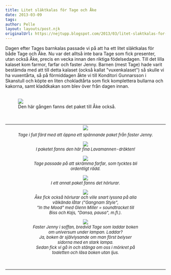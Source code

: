 ```yaml
---
title: Litet släktkalas för Tage och Åke
date: 2013-03-09
tags: 	
author: Pelle
layout: layouts/post.njk
originalUrl: https://nejtupp.blogspot.com/2013/03/litet-slaktkalas-for-tage-och-ake.html
---
```


Dagen efter Tages barnkalas passade vi på att ha ett litet släktkalas för både Tage och Åke. Nu var det alltså inte bara Tage som fick presenter, utan också Åke, precis en vecka innan den riktiga födelsedagen. Till det lilla kalaset kom farmor, farfar och faster Jenny. Barnen (mest Tage) hade varit bestämda med att till detta kalaset (också kallat "vuxenkalaset") så skulle vi ha vuxentårta, så på förmiddagen åkte vi till Konditori Gunnarsson i Skanstull och köpte en liten chokladtårta som fick komplettera bullarna och kakorna, samt kladdkakan som blev över från dagen innan.<br><br>

<figure>
	<img src="../../../../img/Tage+och+A%CC%8Akes+sla%CC%88ktkalas-PERK1735.jpg">
	<figcaption>Den här gången fanns det paket till Åke också.</figcaption>
</figure><div style="text-align: center;"><br><table align="center" cellpadding="0" cellspacing="0" class="tr-caption-container" style="margin-left: auto; margin-right: auto; text-align: center;"><tbody><tr><td><img src="../../../../img/Tage+och+A%CC%8Akes+sla%CC%88ktkalas-PERK1740.jpg"></td></tr><tr><td class="tr-caption" style="font-size: 13px;"><i>Tage i full färd med att öppna ett spännande paket från faster Jenny.</figcaption>
</figure>

<figure>
	<img src="../../../../img/Tage+och+A%CC%8Akes+sla%CC%88ktkalas-PERK1749.jpg">
	<figcaption>I paketet fanns den här fina Lavamannen-dräkten!</figcaption>


<figure>
	<img src="../../../../img/Tage+och+A%CC%8Akes+sla%CC%88ktkalas-PERK1756.jpg">
	<figcaption>Tage passade på att skrämma farfar, som tycktes bli ordentligt rädd.</figcaption>
</figure>

<figure>
	<img src="../../../../img/Tage+och+A%CC%8Akes+sla%CC%88ktkalas-PERK1762.jpg">
	<figcaption>I ett annat paket fanns det hörlurar.</figcaption>
</figure>

<figure>
	<img src="../../../../img/Tage+och+A%CC%8Akes+sla%CC%88ktkalas-PERK1759.jpg">
	<figcaption>Åke fick också hörlurar och ville snart lyssna på alla välkända låtar ("Gangnam Style", <br>"In the Mood" med Glenn Miller = soundtracket till Biss och Kajs, "Dansa, pausa", m.fl.).</figcaption>
</figure>

<figure>
	<img src="../../../../img/Tage+och+A%CC%8Akes+sla%CC%88ktkalas-PERK1780.jpg">
	<figcaption>Faster Jenny i soffan, bredvid Tage som laddar boken om universum under lampan. Laddar? <br>Ja, boken är självlysande om man först belyser sidorna med en stark lampa. <br>Sedan fick vi gå in och stänga om oss i mörkret på toaletten och läsa boken utan ljus.</figcaption>
</figure><br>
